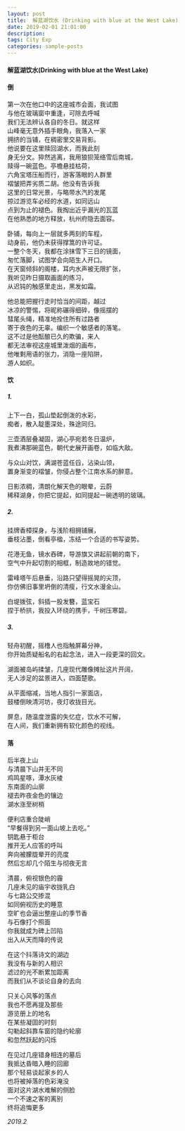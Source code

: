 ```yaml
---
layout: post
title:  解蓝湖饮水 (Drinking with blue at the West Lake)
date: 2019-02-01 21:01:00
description: 
tags: City Exp
categories: sample-posts
---
```


#### 解蓝湖饮水(Drinking with blue at the West Lake)

#### 倒

第一次在他口中的这座城市会面，我试图  
与他在玻璃窗中重逢，可除去呼喊  
我们无法辨认各自的冬日。就这样  
山峰毫无意外插手眼角，我落入一家  
拥挤的当铺，在稠密里交易背影。  
他说要在这里赎回湖水，而我此刻  
身无分文。猝然逃离，我用狼狈笼络雪后南城，  
赎得一碗蓝色。亭檐悬挂枯荷，  
六角宝塔压船而行，游客落眼的人群里  
褶皱把弄劣质二胡。他没有告诉我  
这里的日常光景，与略带水汽的发尾  
掠过游览车必经的水道，如同远山  
点到为止的褪色。我掏出近乎漏光的瓦蓝  
在他熟悉的地方释放，杭州府隐去面容。  

卧铺，每向上一层就多两刻的车程，  
动身前，他仍未获得撑篙的许可证。  
一整个冬天，我都在涂抹雪下三日的镜面，  
匆忙落脚，试图学会向陌生人开口。  
在天窗倾斜的阁楼，耳内水声被无限扩张，  
我听见昨日摄取画面的练习，  
从迟钝的触感里走出，黑发如霜。  

他总能把握行走时恰当的间距，越过  
冰凉的警惕，将昵称碾得细碎，像摇摆的  
彗尾头绳，精准地拴住所有过路者  
寄于夜色的无辜。编织一个敏感者的落笔。  
这不过是他酝酿已久的欺骗，来人  
都无法审视这座城里泼烟的画布，  
他唯剩用语的张力，消隐一座陷阱，  
游人如织。  

#### 饮

##### 1.
上下一白，孤山垫起倒泼的水彩，  
痴者，散入靛墨深处，殊途同归。  

三壶酒层叠凝固，湖心亭宛若冬日温炉，  
我煮沸那碗蓝色，朝代史展开画卷，如临大敌。  

与众山对饮，满湖苍蓝任舀，沾染山领，  
置身渐变的褶皱，你侵占整个江南水系的醉意。  

日影浓稠，清朗化解天色的眼晕，云蔚  
稀释湖身，你把它提起，如同提起一碗透明的玻璃。  

##### 2.
挂牌香樟探身，与浅阶相拥铺展，  
垂枝沾墨，倒看亭楹，冻结一个合适的书写姿势。  

花港无鱼，镜水吞碑，导游旗又讲起前朝的南下，  
空气中升起切割的相框，制造故地的错觉。  

雷峰塔午后悬垂，沿路只望得摇晃的尖顶，  
你仿佛旧事里坍倒的清瘦，行文水漫金山。  

白堤拨弦，斜插一股发簪，蓝宝石  
捏于桥拱，我投入环绕的携手，千树压寒碧。  

##### 3.
轻舟初醒，摇橹人也指触屏幕分神，  
你开始质疑船名的右起念法，进入一段更深的回文。  

湖面被岛屿揉皱，几座现代雕像摊扯这片开阔，  
无人涉足的盆景进入，四面楚歌。  

从平面缩减，当地人指引一家面店，  
鼓楼倒映清河坊，夜灯收拢目光。  

屏息，随温度泄露的失忆症，饮水不可解，  
在人间，我们重新拥有软化颜色的视线。  

#### 落

后半夜上山  
与清晨下山并无不同  
鸡鸣星啄，潭水灰棱  
东南面的山廓  
褪去昨夜金色的镶边  
湖水涨至树梢  

便利店重合陡峭  
“早餐得到另一面山坡上去吃。”  
钥匙悬于柜台  
推开无人应答的呼叫  
奔向被朦胧晕开的亮度  
然后忘却几个陌生与彻夜无言  

清晨，俯视银色的霾  
几座未见的庙宇收拢乳白  
与七路公交掺混  
如同俯视历史的睡意  
空旷也会逼出整座山的季节香  
与石像打个照面  
你我就成为碑上凹陷  
出入从天而降的传说  

在这个抖落诗文的湖边  
我没有与新的人相识  
滤过的光不断累加距离  
而我们从不谈论自身的去向  

只关心风筝的落点  
我也不愿再提及那些  
游览册上的地名  
在某些凝固的时刻  
勾勒起斜靠车窗的隐约轮廓  
和忽然跃起的闪烁  

在见过几座错身相连的墓后  
我抵达昏暗入睡的回廊  
那个轻易谈起家乡的人  
也将被掉落的色彩淹没  
面对这片湖水难解的侧脸  
一个不速之客的离别  
终将追悔更多  

*2019.2*